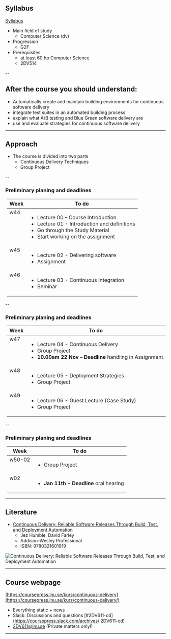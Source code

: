 <!-- Syllabus -->
## Syllabus
[Syllabus](http://kursplan.lnu.se/kursplaner/kursplan-2dv611-1.pdf)
* Main field of study
  * Computer Science (dv)
* Progression
  * G2F
* Prerequisites
  * at least 60 hp Computer Science
  * 2DV514


--
<!-- Goals -->
## After the course you should understand:
<!-- {_style="font-size: 140%"} -->
* Automatically create and maintain building environments for continuous software delivery
* integrate test suites in an automated building process
* explain what A/B testing and Blue Green software delivery are
* use and evaluate strategies for continuous software delivery

<!-- {_class="lnu-font-size-80 lnu-margin-right-30"} -->


---
## Approach
* The course is divided into two parts
    * Continuous Delivery Techniques
    * Group Project

<!-- {_style="font-size: 90%"} -->


--
### Preliminary planing  and deadlines
<table style="margin-left: 5px;">
  <thead>
    <tr>
      <th>Week</th>
      <th>To do</th>
    </tr>
  </thead>
  <tbody>
    <tr>
      <td style="vertical-align: top;">w44</td>
      <td>
        <ul>
          <li>Lecture 00 – Course Introduction </li>
          <li>Lecture 01 - Introduction and definitions</li>
          <li>Go through the Study Material</li>
          <li>Start working on the assignment</li>
        </ul>
      </td>
    </tr>
    <tr>
      <td style="vertical-align: top;">w45</td>
      <td>
        <ul>
          <li>Lecture 02 - Delivering software</li>
          <li>Assignment</li>
        </ul>
      </td>
    </tr>
    <tr>
      <td style="vertical-align: top;">w46</td>
      <td>
        <ul>
          <li>Lecture 03 - Continuous Integration</li>
          <li>Seminar</li>
        </ul>
      </td>
    </tr>
  </tbody>
</table>


--
### Preliminary planing  and deadlines
<table style="margin-left: 5px;">
  <thead>
    <tr>
      <th>Week</th>
      <th>To do</th>
    </tr>
  </thead>
  <tbody>
    <tr>
      <td style="vertical-align: top;">w47</td>
      <td>
        <ul>
          <li>Lecture 04 - Continuous Delivery</li>
          <li>Group Project</li>
          <li>
            <strong>10.00am 22 Nov – Deadline</strong> handling in Assignment</li>
        </ul>
      </td>
    </tr>
    <tr>
      <td style="vertical-align: top;">w48</td>
      <td>
        <ul>
          <li>Lecture 05 - Deployment Strategies</li>
          <li>Group Project</li>
        </ul>
      </td>
    </tr>
    <tr>
      <td style="vertical-align: top;">w49</td>
      <td>
        <ul>
          <li>Lecture 06 - Guest Lecture (Case Study)</li>
          <li>Group Project</li>
        </ul>
      </td>
    </tr>
  </tbody>
</table>


--
### Preliminary planing  and deadlines
<table style="margin-left: 5px;">
  <thead>
    <tr>
      <th>Week</th>
      <th>To do</th>
    </tr>
  </thead>
  <tbody>
    <tr>
      <td style="vertical-align: top;">w50-02</td>
      <td>
        <ul>
          <li>Group Project</li>
        </ul>
      </td>
    </tr>
    <tr>
      <td style="vertical-align: top;">w02</td>
      <td>
        <ul>
          <li>
            <strong>Jan 11th - Deadline</strong> oral hearing</li>
        </ul>
      </td>
    </tr>
  </tbody>
</table>


---
<!-- Literature -->
## Literature
* [Continuous Delivery: Reliable Software Releases Through Build, Test, and Deployment Automation](https://www.adlibris.com/se/bok/continuous-delivery-reliable-software-releases-through-build-test-and-deployment-automation-9780321601919)
  * Jez Humble, David Farley
  * Addison-Wesley Professional
  * ISBN: 9780321601919

![Continuous Delivery: Reliable Software Releases Through Build, Test, and Deployment Automation](https://s2.adlibris.com/images/1963095/continuous-delivery-reliable-software-releases-through-build-test-and-deployment-automation.jpg)


---
<!-- webpage -->
## Course webpage
[https://coursepress.lnu.se/kurs/continuous-delivery](https://coursepress.lnu.se/kurs/continuous-delivery/)
* Everything static + news
* Slack: Discussions and questions [#2DV611-cd](https://coursepress.slack.com/archives/ 2DV611-cd)
* 2DV611@lnu.se (Private matters only!)

<!-- {_style="margin-right: 25%"} -->


---
<!-- webpage 
## Course evaluation
[ 2DV611 Course Evaluation Spring 2016]( 2DV611-course-evaluation-vt16.pdf)
-->